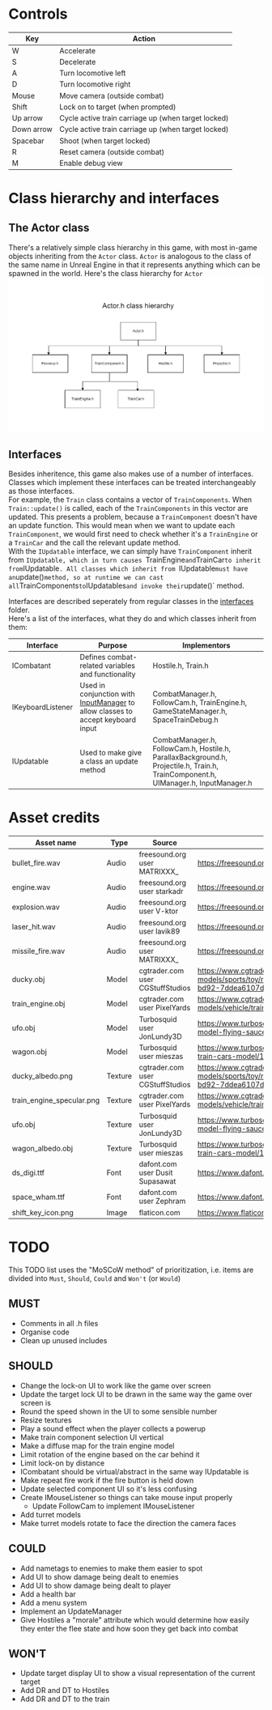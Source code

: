 # Controls

| Key       | Action                                                |
|-----------|-------------------------------------------------------|
|W          | Accelerate                                            |
|S          | Decelerate                                            |
|A          | Turn locomotive left                                  |
|D          | Turn locomotive right                                 |
|Mouse      | Move camera (outside combat)                          |
|Shift      | Lock on to target (when prompted)                     |
|Up arrow   | Cycle active train carriage up (when target locked)   |
|Down arrow | Cycle active train carriage up (when target locked)   |
|Spacebar   | Shoot (when target locked)                            |
|R          | Reset camera (outside combat)                         |
|M          | Enable debug view                                     |

# Class hierarchy and interfaces
## The Actor class
There's a relatively simple class hierarchy in this game, with most in-game objects inheriting from the `Actor` class.
`Actor` is analogous to the class of the same name in Unreal Engine in that it represents anything which can be spawned in the world.
Here's the class hierarchy for `Actor`
![Actor class hierarchy](diagrams/actor_class_hierarchy.jpg)

## Interfaces
Besides inheritence, this game also makes use of a number of interfaces. Classes which implement these interfaces can be treated
interchangeably as those interfaces.
<br>
For example, the `Train` class contains a vector of `TrainComponents`. When `Train::update()` is called, each of the `TrainComponents` in this vector are updated.
This presents a problem, because a `TrainComponent` doesn't have an update function. This would mean when we want to update each `TrainComponent`, we would
first need to check whether it's a `TrainEngine` or a `TrainCar` and the call the relevant update method.
<br>
With the `IUpdatable` interface, we can simply have `TrainComponent` inherit from `IUpdatable, which in turn causes `TrainEngine` and `TrainCar` to inherit from
`IUpdatable`. All classes which inherit from `IUpdatable` must have an `update()` method, so at runtime we can cast all `TrainComponents` to `IUpdatables` and
invoke their `update()` method.

Interfaces are described seperately from regular classes in the [interfaces](src/interfaces/) folder.
<br>
Here's a list of the interfaces, what they do and which classes inherit from them:

| Interface         | Purpose                                                                                                       | Implementors                                                                                                      |
|-------------------|---------------------------------------------------------------------------------------------------------------|-------------------------------------------------------------------------------------------------------------------|
| ICombatant        | Defines combat-related variables and functionality                                                            | Hostile.h, Train.h                                                                                                |
| IKeyboardListener | Used in conjunction with [InputManager](src/globals/InputManager.h) to allow classes to accept keyboard input | CombatManager.h, FollowCam.h, TrainEngine.h, GameStateManager.h, SpaceTrainDebug.h                                |
| IUpdatable        | Used to make give a class an update method                                                                    | CombatManager.h, FollowCam.h, Hostile.h, ParallaxBackground.h, Projectile.h, Train.h, TrainComponent.h, UIManager.h, InputManager.h   |

# Asset credits

| Asset name                | Type      | Source                            | Link                                                                                                  |
|---------------------------|-----------|-----------------------------------|-------------------------------------------------------------------------------------------------------|
| bullet_fire.wav           | Audio     | freesound.org user MATRIXXX_      | https://freesound.org/people/MATRIXXX_/sounds/414885/                                                 |
| engine.wav                | Audio     | freesound.org user starkadr       | https://freesound.org/people/Starkadr/sounds/641194/                                                  |
| explosion.wav             | Audio     | freesound.org user V-ktor         | https://freesound.org/people/V-ktor/sounds/435413/                                                    |
| laser_hit.wav             | Audio     | freesound.org user lavik89        | https://freesound.org/people/lavik89/sounds/168984/                                                   |
| missile_fire.wav          | Audio     | freesound.org user MATRIXXX_      | https://freesound.org/people/MATRIXXX_/sounds/441373/                                                 |
| ducky.obj                 | Model     | cgtrader.com user CGStuffStudios  | https://www.cgtrader.com/free-3d-models/sports/toy/rubber-duck-b31f3585-0347-4532-bd92-7ddea6107d0d   |
| train_engine.obj          | Model     | cgtrader.com user PixelYards      | https://www.cgtrader.com/3d-models/vehicle/train/historic-steam-train                                 |
| ufo.obj                   | Model     | Turbosquid user JonLundy3D        | https://www.turbosquid.com/3d-models/free-3ds-model-flying-saucer/1081073                             |
| wagon.obj                 | Model     | Turbosquid user mieszas           | https://www.turbosquid.com/3d-models/3d-wooden-train-cars-model/1066200                               |
| ducky_albedo.png          | Texture   | cgtrader.com user CGStuffStudios  | https://www.cgtrader.com/free-3d-models/sports/toy/rubber-duck-b31f3585-0347-4532-bd92-7ddea6107d0d   |
| train_engine_specular.png | Texture   | cgtrader.com user PixelYards      | https://www.cgtrader.com/3d-models/vehicle/train/historic-steam-train                                 |
| ufo.obj                   | Texture   | Turbosquid user JonLundy3D        | https://www.turbosquid.com/3d-models/free-3ds-model-flying-saucer/1081073                             |
| wagon_albedo.obj          | Texture   | Turbosquid user mieszas           | https://www.turbosquid.com/3d-models/3d-wooden-train-cars-model/1066200                               |
| ds_digi.ttf               | Font      | dafont.com user Dusit Supasawat   | https://www.dafont.com/ds-digital.font                                                                |
| space_wham.ttf            | Font      | dafont.com user Zephram           | https://www.dafont.com/space-wham.font                                                                |
| shift_key_icon.png        | Image     | flaticon.com                      | https://www.flaticon.com/free-icons/shift                                                             |


# TODO
This TODO list uses the "MoSCoW method" of prioritization, i.e. items are divided into `Must`, `Should`, `Could` and `Won't` (or `Would`)

## MUST
- Comments in all .h files
- Organise code
- Clean up unused includes

## SHOULD
- Change the lock-on UI to work like the game over screen
- Update the target lock UI to be drawn in the same way the game over screen is
- Round the speed shown in the UI to some sensible number
- Resize textures
- Play a sound effect when the player collects a powerup
- Make train component selection UI vertical
- Make a diffuse map for the train engine model
- Limit rotation of the engine based on the car behind it
- Limit lock-on by distance
- ICombatant should be virtual/abstract in the same way IUpdatable is
- Make repeat fire work if the fire button is held down
- Update selected component UI so it's less confusing
- Create IMouseListener so things can take mouse input properly
    - Update FollowCam to implement IMouseListener
- Add turret models
- Make turret models rotate to face the direction the camera faces

## COULD
- Add nametags to enemies to make them easier to spot
- Add UI to show damage being dealt to enemies
- Add UI to show damage being dealt to player
- Add a health bar
- Add a menu system
- Implement an UpdateManager
- Give Hostiles a "morale" attribute which would determine how easily they enter the flee state and how soon they get back into combat

## WON'T
- Update target display UI to show a visual representation of the current target
- Add DR and DT to Hostiles
- Add DR and DT to the train
